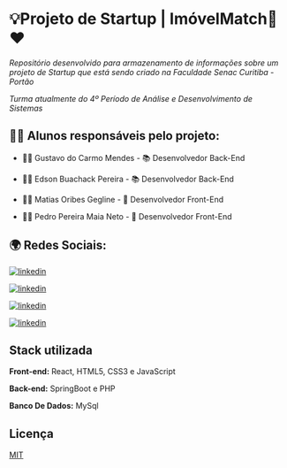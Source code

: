 # 💡Projeto de Startup | ImóvelMatch🏨❤

*Repositório desenvolvido para armazenamento de informações sobre um projeto de Startup que está sendo criado na Faculdade Senac Curitiba - Portão*

*Turma atualmente do 4º Período de Análise e Desenvolvimento de Sistemas*


## 👨‍🎓 Alunos responsáveis pelo projeto:

- 👨‍💻 Gustavo do Carmo Mendes - 📚 Desenvolvedor Back-End

- 👨‍💻 Edson Buachack Pereira - 📚 Desenvolvedor Back-End

- 👨‍💻 Matias Oribes Gegline - 🧾 Desenvolvedor Front-End

- 👨‍💻 Pedro Pereira Maia Neto - 🧾 Desenvolvedor Front-End

## 🌍 Redes Sociais:

[![linkedin](https://img.shields.io/badge/Gustavo_Do_Carmo_Mendes-0A66C2?style=for-the-badge&logo=linkedin&logoColor=white)](https://www.linkedin.com/in/gustavo-mendes-ads/)

[![linkedin](https://img.shields.io/badge/Edson_Buachack_Pereira-0A66C2?style=for-the-badge&logo=linkedin&logoColor=white)](https://www.linkedin.com/in/edson-buachack-pereira-097773196/)

[![linkedin](https://img.shields.io/badge/Marias_Oribes_Gegline-0A66C2?style=for-the-badge&logo=linkedin&logoColor=white)](https://www.linkedin.com/in/matias-oribes-gegline/)

[![linkedin](https://img.shields.io/badge/Pedro_Pereira_Maia_Neto-0A66C2?style=for-the-badge&logo=linkedin&logoColor=white)](https://www.linkedin.com/in/pedro-pereira-maia-neto-a6042a1b3/)

## Stack utilizada

**Front-end:** React, HTML5, CSS3 e JavaScript

**Back-end:** SpringBoot e PHP

**Banco De Dados:** MySql

## Licença

[MIT](https://choosealicense.com/licenses/mit/)